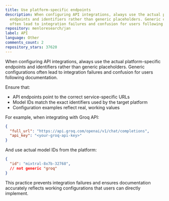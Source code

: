 ```yaml
---
title: Use platform-specific endpoints
description: When configuring API integrations, always use the actual platform-specific
  endpoints and identifiers rather than generic placeholders. Generic configurations
  often lead to integration failures and confusion for users following documentation.
repository: menloresearch/jan
label: API
language: Other
comments_count: 2
repository_stars: 37620
---
```


When configuring API integrations, always use the actual platform-specific endpoints and identifiers rather than generic placeholders. Generic configurations often lead to integration failures and confusion for users following documentation.

Ensure that:
- API endpoints point to the correct service-specific URLs
- Model IDs match the exact identifiers used by the target platform
- Configuration examples reflect real, working values

For example, when integrating with Groq API:

```json
{
  "full_url": "https://api.groq.com/openai/v1/chat/completions",
  "api_key": "<your-groq-api-key>"
}
```

And use actual model IDs from the platform:

```json
{
  "id": "mixtral-8x7b-32768",
  // not generic "groq"
}
```

This practice prevents integration failures and ensures documentation accurately reflects working configurations that users can directly implement.